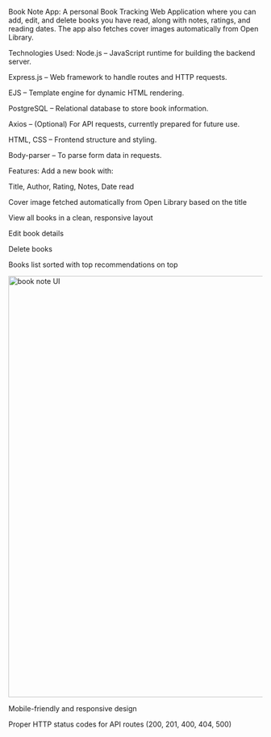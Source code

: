  Book Note App:
    A personal Book Tracking Web Application where you can add, edit, and delete books you have read, along with notes, ratings, and reading dates. The app also fetches cover images automatically from Open Library.

 Technologies Used:
   Node.js – JavaScript runtime for building the backend server.

   Express.js – Web framework to handle routes and HTTP requests.

   EJS – Template engine for dynamic HTML rendering.

   PostgreSQL – Relational database to store book information.

   Axios – (Optional) For API requests, currently prepared for future use.

   HTML, CSS – Frontend structure and styling.

   Body-parser – To parse form data in requests.

Features:
 Add a new book with:

   Title, Author, Rating, Notes, Date read

   Cover image fetched automatically from Open Library based on the title

   View all books in a clean, responsive layout

   Edit book details

   Delete books

   Books list sorted with top recommendations on top
   
   <img width="1850" height="836" alt="book note UI" src="https://github.com/user-attachments/assets/25e04e91-cfb1-454b-96ab-db1684823eb4" />


   Mobile-friendly and responsive design
   
   Proper HTTP status codes for API routes (200, 201, 400, 404, 500)


   
